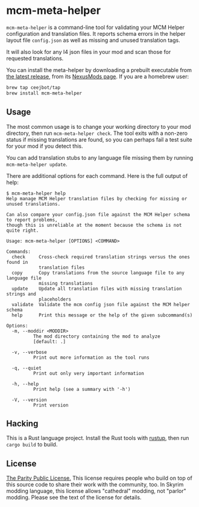 # mcm-meta-helper

`mcm-meta-helper` is a command-line tool for validating your MCM Helper configuration and translation files. It reports schema errors in the helper layout file `config.json` as well as missing and unused translation tags.

It will also look for any I4 json files in your mod and scan those for requested translations.

You can install the meta-helper by downloading a prebuilt executable from [the latest release](https://github.com/ceejbot/mcm-meta-helper/releases/latest), from its [NexusMods page](https://www.nexusmods.com/skyrimspecialedition/mods/108633). If you are a homebrew user:

```sh
brew tap ceejbot/tap
brew install mcm-meta-helper
```

## Usage

The most common usage is to change your working directory to your mod directory, then run `mcm-meta-helper check`. The tool exits with a non-zero status if missing translations are found, so you can perhaps fail a test suite for your mod if you detect this.

You can add translation stubs to any language file missing them by running `mcm-meta-helper update`.

There are additional options for each command. Here is the full output of help:

```text
$ mcm-meta-helper help
Help manage MCM Helper translation files by checking for missing or unused translations.

Can also compare your config.json file against the MCM Helper schema to report problems,
though this is unreliable at the moment because the schema is not quite right.

Usage: mcm-meta-helper [OPTIONS] <COMMAND>

Commands:
  check     Cross-check required translation strings versus the ones found in
            translation files
  copy      Copy translations from the source language file to any language file
            missing translations
  update    Update all translation files with missing translation strings and
            placeholders
  validate  Validate the mcm config json file against the MCM helper schema
  help      Print this message or the help of the given subcommand(s)

Options:
  -m, --moddir <MODDIR>
          The mod directory containing the mod to analyze
          [default: .]

  -v, --verbose
          Print out more information as the tool runs

  -q, --quiet
          Print out only very important information

  -h, --help
          Print help (see a summary with '-h')

  -V, --version
          Print version
```

## Hacking

This is a Rust language project. Install the Rust tools with [rustup](https://rustup.rs), then run `cargo build` to build.

## License

[The Parity Public License.](https://paritylicense.com) This license requires people who build on top of this source code to share their work with the community, too. In Skyrim modding language, this license allows "cathedral" modding, not "parlor" modding. Please see the text of the license for details.
